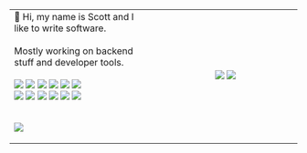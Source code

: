 <table>
<tr>
<!-- <th>  </th>
<th>  </th> -->
</tr>
<tr>
<td width="50%">
👋 Hi, my name is Scott and I like to write software.
<br><br>
Mostly working on backend stuff and developer tools.
<br><br>
  <img src="https://skillicons.dev/icons?i=go" />
  <img src="https://skillicons.dev/icons?i=py" />
  <img src="https://skillicons.dev/icons?i=ts" />
  <img src="https://skillicons.dev/icons?i=js" />
  <img src="https://skillicons.dev/icons?i=lua" />
  <img src="https://skillicons.dev/icons?i=bash" />
  <br>
  <img src="https://skillicons.dev/icons?i=docker" />
  <img src="https://skillicons.dev/icons?i=redis" />
  <img src="https://skillicons.dev/icons?i=sqlite" />
  <img src="https://skillicons.dev/icons?i=postgres" />
  <img src="https://skillicons.dev/icons?i=aws" />
  <img src="https://skillicons.dev/icons?i=neovim" />
  <br>
  <br>
  
  ![](https://komarev.com/ghpvc/?username=osteensco&color=blueviolet&abbreviated=true&style=plastic)
  
</td>
<td align="center" width="50%">

![](https://api.githubtrends.io/user/svg/osteensco/langs?time_range=one_year&compact=True&theme=dark&raw=true)
![](https://api.githubtrends.io/user/svg/osteensco/repos?time_range=one_year&theme=dark&raw=true)
  
</td>

<!-- 
<td> 

  [![Top Langs](https://github-readme-stats.vercel.app/api/top-langs/?username=osteensco&theme=tokyonight&hide=jupyter+notebook&layout=pie)](https://github.com/anuraghazra/github-readme-stats)

</td>
-->

</tr>
</table>

